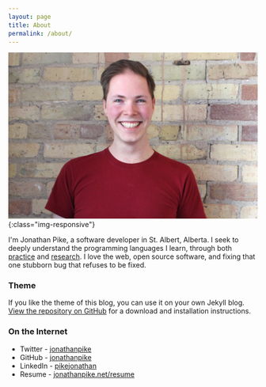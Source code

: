 ```yaml
---
layout: page
title: About
permalink: /about/
---
```


![Jonathan Pike](/assets/jonathan.jpg){:class="img-responsive"}

I'm Jonathan Pike, a software developer in St. Albert, Alberta. I seek to deeply understand the programming languages I learn, through both [practice](http://jonathanpike.net/2015/09/26/Always-Be-Coding.html) and [research](http://jonathanpike.net/2015/11/24/Smooth-Ruby-Operators.html). I love the web, open source software, and fixing that one stubborn bug that refuses to be fixed.

### Theme

If you like the theme of this blog, you can use it on your own Jekyll blog. [View the repository on GitHub](https://github.com/jonathanpike/personally-developed) for a download and installation instructions.

### On the Internet

- Twitter - [jonathanpike](https://twitter.com/jonathanpike)
- GitHub - [jonathanpike](https://github.com/jonathanpike)
- LinkedIn - [pikejonathan](https://ca.linkedin.com/in/pikejonathan)
- Resume - [jonathanpike.net/resume](/resume)

<br />
